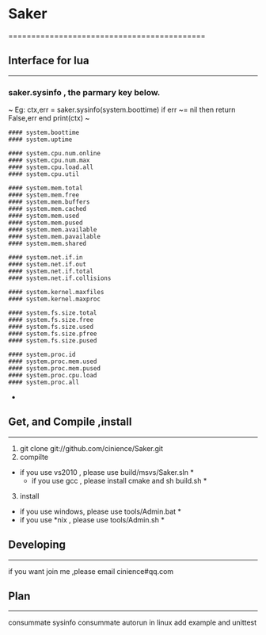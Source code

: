 # Saker
===========================================
## Interface for lua
--------------------
  ### saker.sysinfo , the parmary key below. 
  ~
  Eg: ctx,err = saker.sysinfo(system.boottime)
        if err ~= nil then
            return False,err
        end
        print(ctx)
  ~ 
  
    #### system.boottime                                                          
    #### system.uptime                      
                                      
    #### system.cpu.num.online              
    #### system.cpu.num.max                 
    #### system.cpu.load.all                
    #### system.cpu.util                    
                                        
    #### system.mem.total                   
    #### system.mem.free                    
    #### system.mem.buffers                 
    #### system.mem.cached                  
    #### system.mem.used                    
    #### system.mem.pused                   
    #### system.mem.available               
    #### system.mem.pavailable              
    #### system.mem.shared                  
                                       
    #### system.net.if.in                   
    #### system.net.if.out                  
    #### system.net.if.total                
    #### system.net.if.collisions           
                                      
    #### system.kernel.maxfiles             
    #### system.kernel.maxproc              
                                     
    #### system.fs.size.total               
    #### system.fs.size.free                
    #### system.fs.size.used                
    #### system.fs.size.pfree               
    #### system.fs.size.pused               
                                      
    #### system.proc.id                     
    #### system.proc.mem.used               
    #### system.proc.mem.pused              
    #### system.proc.cpu.load               
    #### system.proc.all                    
       
* 

## Get, and Compile ,install
------------------------------
  1. git clone git://github.com/cinience/Saker.git
  2. compilte
  * if you use vs2010 , please use build/msvs/Saker.sln *
	* if you use gcc    , please install cmake and sh build.sh *
  3. install
  * if you use windows, please use tools/Admin.bat *
  * if you use *nix   , please use tools/Admin.sh  *
  
## Developing
------------------------------
  if you want join me ,please email cinience#qq.com 
  
## Plan
------------------------------
  consummate sysinfo 
  consummate autorun in linux 
  add example and unittest

